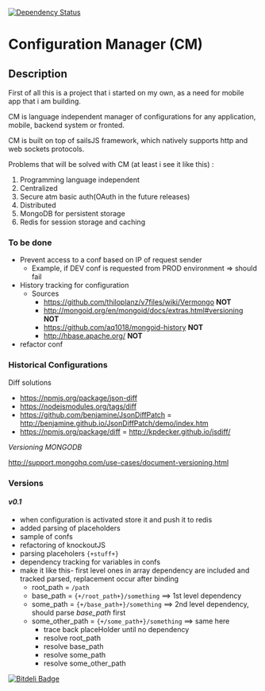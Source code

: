 [![Dependency Status](https://gemnasium.com/woss/configuration-manager.png)](https://gemnasium.com/woss/configuration-manager)

# Configuration Manager (CM)

## Description
First of all this is a project that i started on my own, as a need for mobile app that i am building.


CM is language independent manager of configurations for any application, mobile, backend system or fronted. 

CM is built on top of sailsJS framework, which natively supports http and web sockets protocols.

Problems that will be solved with CM (at least i see it like this) :

1. Programming language independent
2. Centralized 
3. Secure atm basic auth(OAuth in the future releases)
4. Distributed
5. MongoDB for persistent storage
6. Redis for session storage and caching


### To be done

* Prevent access to a conf based on IP of request sender
    * Example, if DEV conf is requested from PROD environment => should fail
* History tracking for configuration
  * Sources
    * https://github.com/thiloplanz/v7files/wiki/Vermongo **NOT**
    * http://mongoid.org/en/mongoid/docs/extras.html#versioning **NOT**
    * https://github.com/aq1018/mongoid-history **NOT**
    * http://hbase.apache.org/ **NOT**
* refactor conf

### Historical Configurations

Diff solutions

* https://npmjs.org/package/json-diff
* https://nodejsmodules.org/tags/diff
* https://github.com/benjamine/JsonDiffPatch = http://benjamine.github.io/JsonDiffPatch/demo/index.htm
* https://npmjs.org/package/diff = http://kpdecker.github.io/jsdiff/

_Versioning MONGODB_

http://support.mongohq.com/use-cases/document-versioning.html


 
  
### Versions 

#### _v0.1_

* when configuration is activated store it and push it to redis
* added parsing of placeholders
* sample of confs
* refactoring of knockoutJS
* parsing placeholers `{+stuff+}`
* dependency tracking for variables in confs 
* make it like this- first level ones in array dependency are included  and tracked parsed, replacement occur after binding
  * root_path = `/path`
  * base_path = `{+/root_path+}/something` ==> 1st level dependency
  * some_path = `{+/base_path+}/something` ==> 2nd level dependency, should parse _base_path_ first
  * some_other_path = `{+/some_path+}/something` ==> same here
    * trace back placeHolder until no dependency
    * resolve root_path
    * resolve base_path
    * resolve some_path
    * resolve some_other_path


[![Bitdeli Badge](https://d2weczhvl823v0.cloudfront.net/woss/configuration-manager/trend.png)](https://bitdeli.com/free "Bitdeli Badge")

